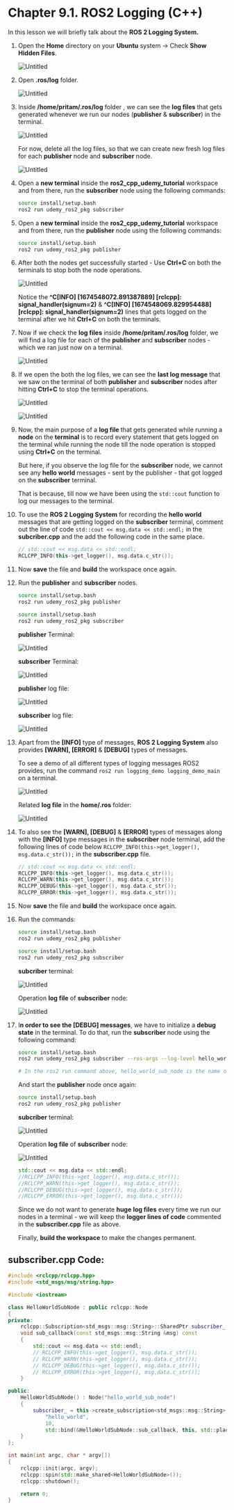 # Chapter 9.1. ROS2 Logging (C++)

In this lesson we will briefly talk about the **ROS 2 Logging System.**

1. Open the **Home** directory on your **Ubuntu** system → Check **Show Hidden Files**.

    ![Untitled](Images/Chapter9.1/Untitled.png)

1. Open **.ros/log** folder.

    ![Untitled](Images/Chapter9.1/Untitled%201.png)

1. Inside **/home/pritam/.ros/log** folder , we can see the **log files** that gets generated whenever we run our nodes (**publisher** & **subscriber**) in the terminal.

    ![Untitled](Images/Chapter9.1/Untitled%202.png)

    For now, delete all the log files, so that we can create new fresh log files for each **publisher** node and **subscriber** node.

    ![Untitled](Images/Chapter9.1/Untitled%203.png)

1. Open a **new terminal** inside the **ros2_cpp_udemy_tutorial** workspace and from there, run the **subscriber** node using the following commands:
    
    ```bash
    source install/setup.bash
    ros2 run udemy_ros2_pkg subscriber
    ```
    
2. Open a **new terminal** inside the **ros2_cpp_udemy_tutorial** workspace and from there, run the **publisher** node using the following commands:
    
    ```bash
    source install/setup.bash
    ros2 run udemy_ros2_pkg publisher
    ```
    
3. After both the nodes get successfully started - Use **Ctrl+C** on both the terminals to stop both the node operations.

    ![Untitled](Images/Chapter9.1/Untitled%204.png)

    Notice the **^C[INFO] [1674548072.891387889] [rclcpp]: signal_handler(signum=2)** &    **^C[INFO] [1674548069.829954488] [rclcpp]: signal_handler(signum=2)**  lines that gets logged on the terminal after we hit **Ctrl+C** on both the terminals.

1. Now if we check the **log files** inside **/home/pritam/.ros/log** folder, we will find a log file for each of the **publisher** and **subscriber** nodes - which we ran just now on a terminal.

    ![Untitled](Images/Chapter9.1/Untitled%205.png)

1. If we open the both the log files, we can see the **last log message** that we saw on the terminal of both **publisher** and **subscriber** nodes after hitting **Ctrl+C** to stop the terminal operations.
    
    ![Untitled](Images/Chapter9.1/Untitled%206.png)
    
    ![Untitled](Images/Chapter9.1/Untitled%207.png)
    
2. Now, the main purpose of a **log file** that gets generated while running a **node** on the **terminal** is to record every statement that gets logged on the terminal while running the node till the node operation is stopped using **Ctrl+C** on the terminal.
    
    But here, if you observe the log file for the **subscriber** node, we cannot see any **hello world** messages - sent by the publisher - that got logged on the **subscriber** terminal.
    
    That is because, till now we have been using the `std::cout` function to log our messages to the terminal. 
    
3. To use the **ROS 2 Logging System** for recording the **hello world** messages that are getting logged on the **subscriber** terminal, comment out the line of code `std::cout << msg.data << std::endl;` in the **subcriber.cpp** and the add the following code in the same place.
    
    ```cpp
    // std::cout << msg.data << std::endl;
    RCLCPP_INFO(this->get_logger(), msg.data.c_str());
    ```
    
4. Now **save** the file and **build** the workspace once again. 
5. Run the **publisher** and **subscriber** nodes.
    
    ```bash
    source install/setup.bash
    ros2 run udemy_ros2_pkg publisher
    ```
    
    ```bash
    source install/setup.bash
    ros2 run udemy_ros2_pkg subscriber
    ```
    
    **publisher** Terminal:
    
    ![Untitled](Images/Chapter9.1/Untitled%208.png)
    
    **subscriber** Terminal:
    
    ![Untitled](Images/Chapter9.1/Untitled%209.png)
    
    **publisher** log file:
    
    ![Untitled](Images/Chapter9.1/Untitled%2010.png)
    
    **subscriber** log file:
    
    ![Untitled](Images/Chapter9.1/Untitled%2011.png)
    
6. Apart from the **[INFO]** type of messages, **ROS 2 Logging System** also provides **[WARN], [ERROR]** & **[DEBUG]** types of messages.
    
    To see a demo of all different types of logging messages ROS2 provides, run the command `ros2 run logging_demo logging_demo_main` on a terminal.  
    
    ![Untitled](Images/Chapter9.1/Untitled%2012.png)
    
    Related **log file** in the **home/.ros** folder:
    
    ![Untitled](Images/Chapter9.1/Untitled%2013.png)
    
7. To also see the **[WARN], [DEBUG]** & **[ERROR]** types of messages along with the **[INFO]** type messages in the **subscriber** node terminal, add the following lines of code below `RCLCPP_INFO(this->get_logger(), msg.data.c_str());` in the **subscriber.cpp** file.
    
    ```cpp
    // std::cout << msg.data << std::endl;
    RCLCPP_INFO(this->get_logger(), msg.data.c_str());
    RCLCPP_WARN(this->get_logger(), msg.data.c_str());
    RCLCPP_DEBUG(this->get_logger(), msg.data.c_str());
    RCLCPP_ERROR(this->get_logger(), msg.data.c_str());
    ```
    
8. Now **save** the file and **build** the workspace once again. 
9. Run the commands:
    
    ```bash
    source install/setup.bash
    ros2 run udemy_ros2_pkg publisher
    ```
    
    ```bash
    source install/setup.bash
    ros2 run udemy_ros2_pkg subscriber
    ```
    
    **subcriber** terminal:
    
    ![Untitled](Images/Chapter9.1/Untitled%2014.png)
    
    Operation **log file** of **subscriber** node:
    
    ![Untitled](Images/Chapter9.1/Untitled%2015.png)
    
10. I**n order to see the [DEBUG] messages**, we have to initialize a **debug state** in the terminal. To do that, run the **subscriber** node using the following command:
    
    ```bash
    source install/setup.bash
    ros2 run udemy_ros2_pkg subscriber --ros-args --log-level hello_world_sub_node:=debug
    
    # In the ros2 run command above, hello_world_sub_node is the name of the node. 
    ```
    
    And start the **publisher** node once again:
    
    ```bash
    source install/setup.bash
    ros2 run udemy_ros2_pkg publisher
    ```
    
    **subcriber** terminal:
    
    ![Untitled](Images/Chapter9.1/Untitled%2016.png)
    
    Operation **log file** of **subscriber** node:
    
    ![Untitled](Images/Chapter9.1/Untitled%2017.png)
    
        
    ```cpp
    std::cout << msg.data << std::endl;
    //RCLCPP_INFO(this->get_logger(), msg.data.c_str());
    //RCLCPP_WARN(this->get_logger(), msg.data.c_str());
    //RCLCPP_DEBUG(this->get_logger(), msg.data.c_str());
    //RCLCPP_ERROR(this->get_logger(), msg.data.c_str());
    ```
        
    Since we do not want to generate **huge** **log files** every time we run our nodes in a terminal - we will keep the **logger lines of code** commented in the **subscriber.cpp** file as above.
    
    Finally, **build the workspace** to make the changes permanent.
        
## **subscriber.cpp Code:**

```cpp
#include <rclcpp/rclcpp.hpp>
#include <std_msgs/msg/string.hpp>

#include <iostream>

class HelloWorldSubNode : public rclcpp::Node
{
private:
    rclcpp::Subscription<std_msgs::msg::String>::SharedPtr subscriber_;
    void sub_callback(const std_msgs::msg::String &msg) const
    {
        std::cout << msg.data << std::endl;
        // RCLCPP_INFO(this->get_logger(), msg.data.c_str());
        // RCLCPP_WARN(this->get_logger(), msg.data.c_str());
        // RCLCPP_DEBUG(this->get_logger(), msg.data.c_str());
        // RCLCPP_ERROR(this->get_logger(), msg.data.c_str());
    }

public:
    HelloWorldSubNode() : Node("hello_world_sub_node")
    {
        subscriber_ = this->create_subscription<std_msgs::msg::String>(
            "hello_world",
            10,
            std::bind(&HelloWorldSubNode::sub_callback, this, std::placeholders::_1));
    }
};

int main(int argc, char * argv[])
{
    rclcpp::init(argc, argv);
    rclcpp::spin(std::make_shared<HelloWorldSubNode>());
    rclcpp::shutdown();

    return 0;
}
```